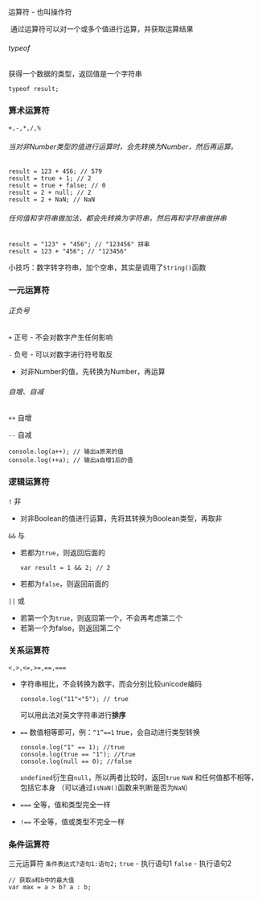 ﻿
运算符 - 也叫操作符

​	通过运算符可以对一个或多个值进行运算，并获取运算结果

###### typeof 

获得一个数据的类型，返回值是一个字符串

```
typeof result;
```

### 算术运算符

`+,-,*,/,%`

###### 当对非Number类型的值进行运算时，会先转换为Number，然后再运算。

```
result = 123 + 456; // 579
result = true + 1; // 2
result = true + false; // 0
result = 2 + null; // 2
result = 2 + NaN; // NaN
```

###### 任何值和字符串做加法，都会先转换为字符串，然后再和字符串做拼串

```
result = "123" + "456"; // "123456" 拼串
result = 123 + "456"; // "123456"
```

小技巧：数字转字符串，加个空串，其实是调用了`String()`函数

### 一元运算符

###### 正负号

`+`  正号 - 不会对数字产生任何影响

`-` 负号 - 可以对数字进行符号取反

* 对非Number的值，先转换为Number，再运算	

###### 自增、自减

`++` 自增

`--` 自减

```
console.log(a++); // 输出a原来的值
console.log(++a); // 输出a自增1后的值
```

### 逻辑运算符

`!` 非

* 对非Boolean的值进行运算，先将其转换为Boolean类型，再取非

`&&` 与

* 若都为`true`，则返回后面的

  ```
  var result = 1 && 2; // 2
  ```

* 若都为`false`，则返回前面的

`||` 或

* 若第一个为`true`，则返回第一个，不会再考虑第二个
* 若第一个为false，则返回第二个

### 关系运算符

`<,>,<=,>=,==,===`

* 字符串相比，不会转换为数字，而会分别比较unicode编码

  ```
  console.log("11"<"5"); // true
  ```

  可以用此法对英文字符串进行**排序**
* `==` 数值相等即可，例：`“1”==1` true，会自动进行类型转换
	```
	console.log("1" == 1); //true
	console.log(true == "1"); //true
	console.log(null == 0); //false
	```
	`undefined`衍生自`null`，所以两者比较时，返回`true`
	`NaN` 和任何值都不相等，包括它本身 
		（可以通过`isNaN()`函数来判断是否为`NaN`）
* `===` 全等，值和类型完全一样
* `!==` 不全等，值或类型不完全一样

### 条件运算符
三元运算符
`条件表达式?语句1:语句2;`
`true` - 执行语句1
`false` - 执行语句2
```
// 获取a和b中的最大值
var max = a > b? a : b;
```

